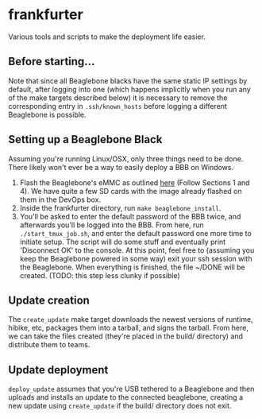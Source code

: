 # frankfurter
Various tools and scripts to make the deployment life easier.

## Before starting...
Note that since all Beaglebone blacks have the same static IP settings by default, after logging
into one (which happens implicitly when you run any of the make targets described below) it is
necessary to remove the corresponding entry in `.ssh/known_hosts` before logging a different Beaglebone
is possible.

## Setting up a Beaglebone Black
Assuming you're running Linux/OSX, only three things need to be done. There likely won't ever be a
way to easily deploy a BBB on Windows.

1. Flash the Beaglebone's eMMC as outlined [here](http://elinux.org/Beagleboard:Ubuntu_On_BeagleBone_Black#Main_Process)
(Follow Sections 1 and 4). We have quite a few SD cards with the image already flashed on them in the DevOps box.
2. Inside the frankfurter directory, run `make beaglebone_install`.
3. You'll be asked to enter the default password of the BBB twice, and afterwards you'll be logged into
   the BBB. From here, run `./start_tmux_job.sh`, and enter the default password one more time to initiate
   setup. The script will do some stuff and eventually print 'Disconnect OK' to the console. At this point,
   feel free to (assuming you keep the Beaglebone powered in some way) exit your ssh session with the
   Beaglebone. When everything is finished, the file ~/DONE will be created.
   (TODO: this step less clunky if possible)

## Update creation
The `create_update` make target downloads the newest versions of runtime, hibike, etc, packages them
into a tarball, and signs the tarball. From here, we can take the files created (they're placed in the
build/ directory) and distribute them to teams.

## Update deployment
`deploy_update` assumes that you're USB tethered to a Beaglebone and then uploads and installs an update
to the connected beaglebone, creating a new update using `create_update` if the build/ directory does not
exit.
